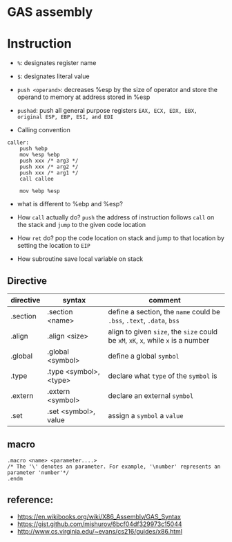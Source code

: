 # GAS assembly

# Instruction
- `%`: designates register name
- `$`: designates literal value 
- `push <operand>`: decreases %esp by the size of operator and store the operand to memory at address stored in %esp
- `pushad`: push all general purpose registers `EAX, ECX, EDX, EBX, original ESP, EBP, ESI, and EDI`


- Calling convention
```
caller:
    push %ebp
    mov %esp %ebp
    push xxx /* arg3 */
    push xxx /* arg2 */
    push xxx /* arg1 */
    call callee

    mov %ebp %esp
```

- what is different to %ebp and %esp?  
- How `call` actually do?
 `push` the address of instruction follows `call` on the stack and `jump` to the given code location
- How `ret` do?
 pop the code location on stack and jump to that location by setting the location to `EIP`

- How subroutine save local variable on stack

## Directive

directive | syntax | comment
----------| -------| ------- |
.section | .section \<name\> | define a section, the  `name` could be `.bss`, `.text`, `.data`, `bss` |
.align | .align \<size\>   |  align to given `size`, the `size` could be `xM`, `xK`,  `x`, while `x` is a number |
.global| .global \<symbol\> | define a global `symbol` |
.type | .type \<symbol\>, \<type\> | declare what `type` of the `symbol` is |
.extern| .extern \<symbol\> | declare an external `symbol`|
.set | .set \<symbol\>, value | assign a `symbol` a `value` |

## macro
```
.macro <name> <parameter....>
/* The '\' denotes an parameter. For example, '\number' represents an parameter 'number'*/
.endm
```




## reference:  
- https://en.wikibooks.org/wiki/X86_Assembly/GAS_Syntax
- https://gist.github.com/mishurov/6bcf04df329973c15044
- http://www.cs.virginia.edu/~evans/cs216/guides/x86.html
